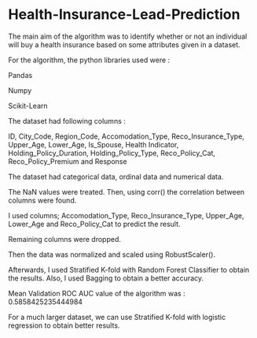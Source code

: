 # Health-Insurance-Lead-Prediction

The main aim of the algorithm was to identify whether or not an individual will buy a health insurance based on some attributes given in a dataset. 

For the algorithm, the python libraries used were : 

Pandas 

Numpy 

Scikit-Learn

The dataset had following columns : 

ID,	City_Code,	Region_Code,	Accomodation_Type,	Reco_Insurance_Type,	Upper_Age,	Lower_Age,	Is_Spouse,	Health Indicator,	Holding_Policy_Duration,	Holding_Policy_Type,	Reco_Policy_Cat,	Reco_Policy_Premium and	Response


The dataset had categorical data, ordinal data and numerical data. 

The NaN values were treated. Then, using corr() the correlation between columns were found.

I used columns; Accomodation_Type,	Reco_Insurance_Type,	Upper_Age,	Lower_Age and	Reco_Policy_Cat to predict the result.

Remaining columns were dropped.

Then the data was normalized and scaled using RobustScaler().

Afterwards, I used Stratified K-fold with Random Forest Classifier to obtain the results. Also, I used Bagging to obtain a better accuracy.

Mean Validation ROC AUC value of the algorithm was : 0.5858425235444984

For a much larger dataset, we can use Stratified K-fold with logistic regression to obtain better results.

